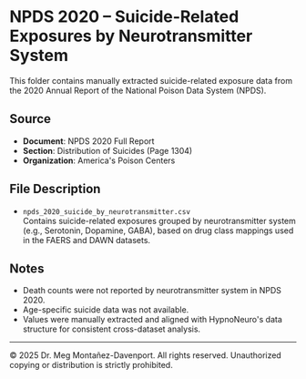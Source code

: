 # NPDS 2020 – Suicide-Related Exposures by Neurotransmitter System

This folder contains manually extracted suicide-related exposure data from the 2020 Annual Report of the National Poison Data System (NPDS).

## Source
- **Document**: NPDS 2020 Full Report
- **Section**: Distribution of Suicides (Page 1304)
- **Organization**: America's Poison Centers

## File Description

- `npds_2020_suicide_by_neurotransmitter.csv`  
  Contains suicide-related exposures grouped by neurotransmitter system (e.g., Serotonin, Dopamine, GABA), based on drug class mappings used in the FAERS and DAWN datasets.

## Notes

- Death counts were not reported by neurotransmitter system in NPDS 2020.
- Age-specific suicide data was not available.
- Values were manually extracted and aligned with HypnoNeuro's data structure for consistent cross-dataset analysis.

---

© 2025 Dr. Meg Montañez-Davenport. All rights reserved. Unauthorized copying or distribution is strictly prohibited.
